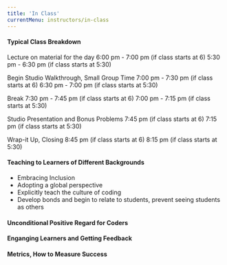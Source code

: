 ```yaml
---
title: 'In Class'
currentMenu: instructors/in-class
---
```


#### Typical Class Breakdown

Lecture on material for the day
6:00 pm - 7:00 pm (if class starts at 6)
5:30 pm - 6:30 pm (if class starts at 5:30)

Begin Studio Walkthrough, Small Group Time
7:00 pm - 7:30 pm (if class starts at 6)
6:30 pm - 7:00 pm (if class starts at 5:30)

Break 
7:30 pm - 7:45 pm (if class starts at 6)
7:00 pm - 7:15 pm (if class starts at 5:30)

Studio Presentation and Bonus Problems
7:45 pm (if class starts at 6)
7:15 pm (if class starts at 5:30)

Wrap-it Up, Closing
8:45 pm (if class starts at 6)
8:15 pm (if class starts at 5:30)



#### Teaching to Learners of Different Backgrounds

 - Embracing Inclusion
 - Adopting a global perspective
 - Explicitly teach the culture of coding
 - Develop bonds and begin to relate to students, prevent seeing students as others



#### Unconditional Positive Regard for Coders


#### Enganging Learners and Getting Feedback


#### Metrics, How to Measure Success

